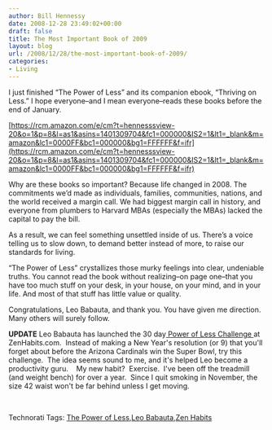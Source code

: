 ```yaml
---
author: Bill Hennessy
date: 2008-12-28 23:49:02+00:00
draft: false
title: The Most Important Book of 2009
layout: blog
url: /2008/12/28/the-most-important-book-of-2009/
categories:
- Living
---
```


I just finished “The Power of Less” and its companion ebook, “Thriving on Less.” I hope everyone–and I mean everyone–reads these books before the end of January.

[https://rcm.amazon.com/e/cm?t=hennesssview-20&o=1&p=8&l=as1&asins=1401309704&fc1=000000&IS2=1&lt1=_blank&m=amazon&lc1=0000FF&bc1=000000&bg1=FFFFFF&f=ifr](https://rcm.amazon.com/e/cm?t=hennesssview-20&o=1&p=8&l=as1&asins=1401309704&fc1=000000&IS2=1&lt1=_blank&m=amazon&lc1=0000FF&bc1=000000&bg1=FFFFFF&f=ifr)

Why are these books so important? Because life changed in 2008. The commitments we’d made as individuals, families, communities, nations, and the world received a margin call. We had biggest margin call in history, and everyone from plumbers to Harvard MBAs (especially the MBAs) lacked the capital to pay the bill.

As a result, we can feel something unsettled inside of us. There’s a voice telling us to slow down, to demand better instead of more, to raise our standards for living.

“The Power of Less” crystallizes those murky feelings into clear, undeniable truths. You cannot read the book without realizing–on page one–that you have too much stuff on your desk, in your house, on your mind, and in your life. And most of that stuff has little value or quality.

Congratulations, Leo Babauta, and thank you. You have given me direction. Many others will surely follow.

**UPDATE** Leo Babauta has launched the 30 day[ Power of Less Challenge ](https://zenhabits.net/2008/12/make-2009-great-join-the-power-of-less-new-years-challenge/)at ZenHabits.com.  Instead of making a New Year's resolution (or 9) that you'll forget about before the Arizona Cardinals win the Super Bowl, try this challenge.  The idea seems sound to me, and it's helped Leo become a productivity guru.    My new habit?  Exercise.  I've been off the treadmill (and weight bench) for over a year.  Since I quit smoking in November, the size 42 waist won't be far behind unless I get moving. 

 


Technorati Tags: [The Power of Less](https://technorati.com/tags/The%20Power%20of%20Less),[Leo Babauta](https://technorati.com/tags/Leo%20Babauta),[Zen Habits](https://technorati.com/tags/Zen%20Habits)
